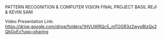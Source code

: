 
<p>
PATTERN RECOGNITION & COMPUTER VISION
FINAL PROJECT
BASIL REJI & KEVIN SANI

Video Presentation Link: https://drive.google.com/drive/folders/1HVUWRQc5_mTOGR3z2wypBlzQx2QkGvEx?usp=sharing

</p>